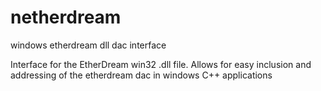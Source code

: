 # netherdream
windows etherdream dll dac interface

Interface for the EtherDream win32 .dll file. 
Allows for easy inclusion and addressing of the etherdream dac in windows C++ applications

